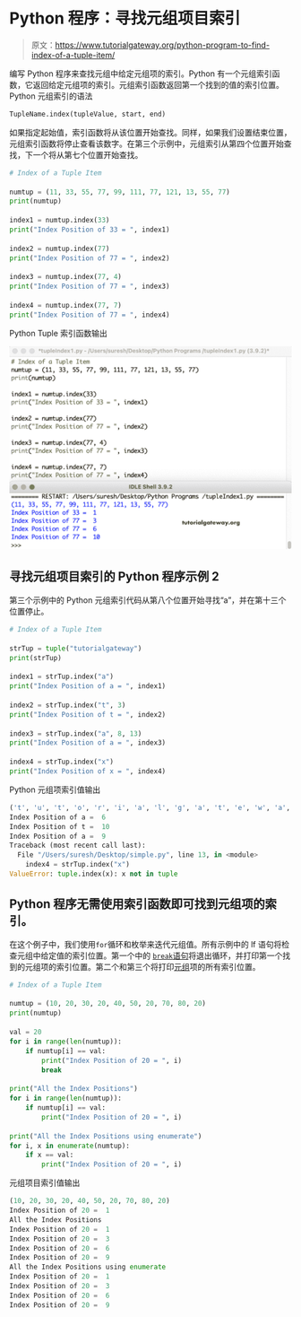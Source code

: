 # Python 程序：寻找元组项目索引

> 原文：<https://www.tutorialgateway.org/python-program-to-find-index-of-a-tuple-item/>

编写 Python 程序来查找元组中给定元组项的索引。Python 有一个元组索引函数，它返回给定元组项的索引。元组索引函数返回第一个找到的值的索引位置。Python 元组索引的语法

```py
TupleName.index(tupleValue, start, end)
```

如果指定起始值，索引函数将从该位置开始查找。同样，如果我们设置结束位置，元组索引函数将停止查看该数字。在第三个示例中，元组索引从第四个位置开始查找，下一个将从第七个位置开始查找。

```py
# Index of a Tuple Item

numtup = (11, 33, 55, 77, 99, 111, 77, 121, 13, 55, 77)
print(numtup)

index1 = numtup.index(33)
print("Index Position of 33 = ", index1)

index2 = numtup.index(77)
print("Index Position of 77 = ", index2)

index3 = numtup.index(77, 4)
print("Index Position of 77 = ", index3)

index4 = numtup.index(77, 7)
print("Index Position of 77 = ", index4)
```

Python Tuple 索引函数输出

![Python Program to Find Index of a Tuple Item 1](img/9a65f03001d11e347898f074026d6a10.png)

## 寻找元组项目索引的 Python 程序示例 2

第三个示例中的 Python 元组索引代码从第八个位置开始寻找“a”，并在第十三个位置停止。

```py
# Index of a Tuple Item

strTup = tuple("tutorialgateway")
print(strTup)

index1 = strTup.index("a")
print("Index Position of a = ", index1)

index2 = strTup.index("t", 3)
print("Index Position of t = ", index2)

index3 = strTup.index("a", 8, 13)
print("Index Position of a = ", index3)

index4 = strTup.index("x")
print("Index Position of x = ", index4)
```

Python 元组项索引值输出

```py
('t', 'u', 't', 'o', 'r', 'i', 'a', 'l', 'g', 'a', 't', 'e', 'w', 'a', 'y')
Index Position of a =  6
Index Position of t =  10
Index Position of a =  9
Traceback (most recent call last):
  File "/Users/suresh/Desktop/simple.py", line 13, in <module>
    index4 = strTup.index("x")
ValueError: tuple.index(x): x not in tuple
```

## Python 程序无需使用索引函数即可找到元组项的索引。

在这个例子中，我们使用`for`循环和枚举来迭代元组值。所有示例中的 lf 语句将检查元组中给定值的索引位置。第一个中的 [`break`语句](https://www.tutorialgateway.org/python-break/)将退出循环，并打印第一个找到的元组项的索引位置。第二个和第三个将打印[元组](https://www.tutorialgateway.org/python-tuple/)项的所有索引位置。

```py
# Index of a Tuple Item

numtup = (10, 20, 30, 20, 40, 50, 20, 70, 80, 20)
print(numtup)

val = 20
for i in range(len(numtup)):
    if numtup[i] == val:
        print("Index Position of 20 = ", i)
        break

print("All the Index Positions")
for i in range(len(numtup)):
    if numtup[i] == val:
        print("Index Position of 20 = ", i)

print("All the Index Positions using enumerate")
for i, x in enumerate(numtup):
    if x == val:
        print("Index Position of 20 = ", i)
```

元组项目索引值输出

```py
(10, 20, 30, 20, 40, 50, 20, 70, 80, 20)
Index Position of 20 =  1
All the Index Positions
Index Position of 20 =  1
Index Position of 20 =  3
Index Position of 20 =  6
Index Position of 20 =  9
All the Index Positions using enumerate
Index Position of 20 =  1
Index Position of 20 =  3
Index Position of 20 =  6
Index Position of 20 =  9
```